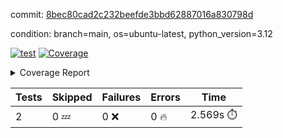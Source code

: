 commit: [8bec80cad2c232beefde3bbd62887016a830798d](https://github.com/rcmdnk/boto3-session/tree/8bec80cad2c232beefde3bbd62887016a830798d)

condition: branch=main, os=ubuntu-latest, python_version=3.12

[![test](https://github.com/rcmdnk/boto3-session/actions/workflows/test.yml/badge.svg)](https://github.com/rcmdnk/boto3-session/actions/runs/10360224103)
<a href="https://github.com/rcmdnk/boto3-session/blob/8bec80cad2c232beefde3bbd62887016a830798d/README.md"><img alt="Coverage" src="https://img.shields.io/badge/Coverage-47%25-orange.svg" /></a><details><summary>Coverage Report </summary><table><tr><th>File</th><th>Stmts</th><th>Miss</th><th>Cover</th><th>Missing</th></tr><tbody><tr><td colspan="5"><b>src/boto3_session</b></td></tr><tr><td>&nbsp; &nbsp;<a href="https://github.com/rcmdnk/boto3-session/blob/8bec80cad2c232beefde3bbd62887016a830798d/src/boto3_session/session.py">session.py</a></td><td>59</td><td>34</td><td>42%</td><td><a href="https://github.com/rcmdnk/boto3-session/blob/8bec80cad2c232beefde3bbd62887016a830798d/src/boto3_session/session.py#L11-L14">11&ndash;14</a>, <a href="https://github.com/rcmdnk/boto3-session/blob/8bec80cad2c232beefde3bbd62887016a830798d/src/boto3_session/session.py#L56">56</a>, <a href="https://github.com/rcmdnk/boto3-session/blob/8bec80cad2c232beefde3bbd62887016a830798d/src/boto3_session/session.py#L64-L66">64&ndash;66</a>, <a href="https://github.com/rcmdnk/boto3-session/blob/8bec80cad2c232beefde3bbd62887016a830798d/src/boto3_session/session.py#L69-L89">69&ndash;89</a>, <a href="https://github.com/rcmdnk/boto3-session/blob/8bec80cad2c232beefde3bbd62887016a830798d/src/boto3_session/session.py#L92-L110">92&ndash;110</a>, <a href="https://github.com/rcmdnk/boto3-session/blob/8bec80cad2c232beefde3bbd62887016a830798d/src/boto3_session/session.py#L113-L117">113&ndash;117</a>, <a href="https://github.com/rcmdnk/boto3-session/blob/8bec80cad2c232beefde3bbd62887016a830798d/src/boto3_session/session.py#L120-L121">120&ndash;121</a>, <a href="https://github.com/rcmdnk/boto3-session/blob/8bec80cad2c232beefde3bbd62887016a830798d/src/boto3_session/session.py#L124-L125">124&ndash;125</a></td></tr><tr><td><b>TOTAL</b></td><td><b>64</b></td><td><b>34</b></td><td><b>47%</b></td><td>&nbsp;</td></tr></tbody></table></details>

| Tests | Skipped | Failures | Errors | Time |
| ----- | ------- | -------- | -------- | ------------------ |
| 2 | 0 :zzz: | 0 :x: | 0 :fire: | 2.569s :stopwatch: |

